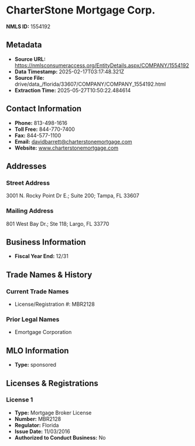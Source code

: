 # CharterStone Mortgage Corp.

**NMLS ID:** 1554192

## Metadata
- **Source URL:** https://nmlsconsumeraccess.org/EntityDetails.aspx/COMPANY/1554192
- **Data Timestamp:** 2025-02-17T03:17:48.321Z
- **Source File:** drive/data_/florida/33607/COMPANY/COMPANY_1554192.html
- **Extraction Time:** 2025-05-27T10:50:22.484614

## Contact Information
- **Phone:** 813-498-1616
- **Toll Free:** 844-770-7400
- **Fax:** 844-577-1100
- **Email:** davidbarrett@charterstonemortgage.com
- **Website:** www.charterstonemortgage.com

## Addresses
### Street Address
3001 N. Rocky Point Dr E.; Suite 200; Tampa, FL 33607

### Mailing Address
801 West Bay Dr.; Ste 118; Largo, FL 33770

## Business Information
- **Fiscal Year End:** 12/31

## Trade Names & History
### Current Trade Names
- License/Registration #: MBR2128

### Prior Legal Names
- Emortgage Corporation

## MLO Information
- **Type:** sponsored

## Licenses & Registrations

### License 1
- **Type:** Mortgage Broker License
- **Number:** MBR2128
- **Regulator:** Florida
- **Issue Date:** 11/03/2016
- **Authorized to Conduct Business:** No
